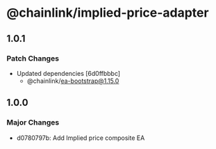 # @chainlink/implied-price-adapter

## 1.0.1

### Patch Changes

- Updated dependencies [6d0ffbbbc]
  - @chainlink/ea-bootstrap@1.15.0

## 1.0.0

### Major Changes

- d0780797b: Add Implied price composite EA
